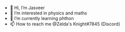 - 👋 Hi, I’m Jasveer
- 👀 I’m interested in physics and maths
- 🌱 I’m currently learning phthon
- 📫 How to reach me @Zelda's Knight#7845 (Discord)


